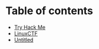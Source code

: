 # Table of contents

* [Try Hack Me](README.md)
* [LinuxCTF](linuxctf.md)
* [Untitled](untitled.md)

